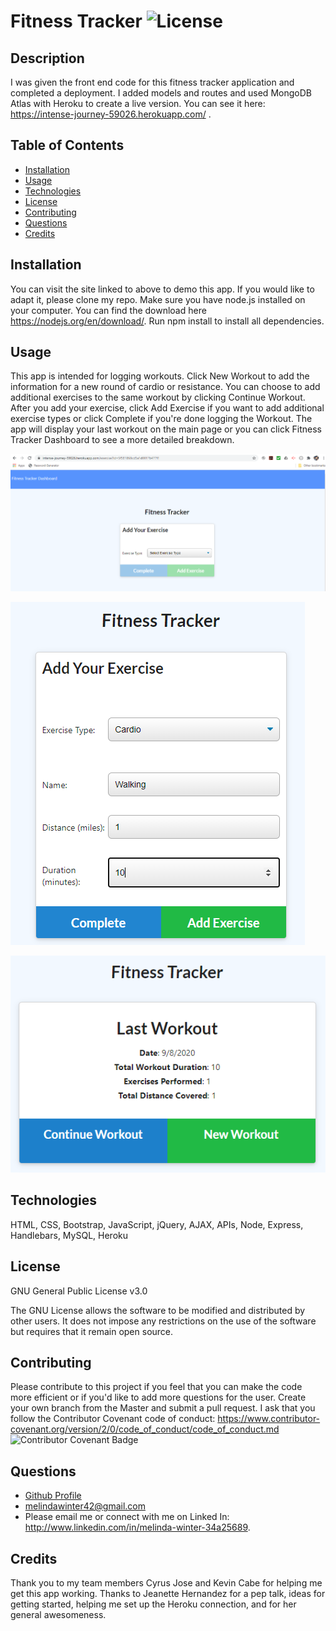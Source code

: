 # Fitness Tracker ![License](https://img.shields.io/badge/License-GPLv3-blue.svg)

## Description

I was given the front end code for this fitness tracker application and completed a deployment. I added models and routes and used MongoDB Atlas with Heroku to create a live version. You can see it here: <https://intense-journey-59026.herokuapp.com/> .

## Table of Contents

- [Installation](#installation)
- [Usage](#usage)
- [Technologies](#technologies)
- [License](#license)
- [Contributing](#contributing)
- [Questions](#questions)
- [Credits](#credits)

## Installation

You can visit the site linked to above to demo this app. If you would like to adapt it, please clone my repo. Make sure you have node.js installed on your computer. You can find the download here <https://nodejs.org/en/download/>. Run npm install to install all dependencies.

## Usage

This app is intended for logging workouts. Click New Workout to add the information for a new round of cardio or resistance. You can choose to add additional exercises to the same workout by clicking Continue Workout. After you add your exercise, click Add Exercise if you want to add additional exercise types or click Complete if you're done logging the Workout. The app will display your last workout on the main page or you can click Fitness Tracker Dashboard to see a more detailed breakdown.

![add workout](readme-images/add.png)

![add](readme-images/add2.png)

![add](readme-images/last-workout.png)

## Technologies

HTML, CSS, Bootstrap, JavaScript, jQuery, AJAX, APIs, Node, Express, Handlebars, MySQL, Heroku

## License

GNU General Public License v3.0

The GNU License allows the software to be modified and distributed by other users. It does not impose any restrictions on the use of the software but requires that it remain open source.

## Contributing

Please contribute to this project if you feel that you can make the code more efficient or if you'd like to add more questions for the user. Create your own branch from the Master and submit a pull request. I ask that you follow the Contributor Covenant code of conduct: <https://www.contributor-covenant.org/version/2/0/code_of_conduct/code_of_conduct.md> ![Contributor Covenant Badge](https://img.shields.io/badge/Contributor%20Covenant-v2.0%20adopted-ff69b4.svg)

## Questions

- [Github Profile](https://github.com/melindawinter)
- melindawinter42@gmail.com
- Please email me or connect with me on Linked In: <http://www.linkedin.com/in/melinda-winter-34a25689>.

## Credits

Thank you to my team members Cyrus Jose and Kevin Cabe for helping me get this app working. Thanks to Jeanette Hernandez for a pep talk, ideas for getting started, helping me set up the Heroku connection, and for her general awesomeness.
